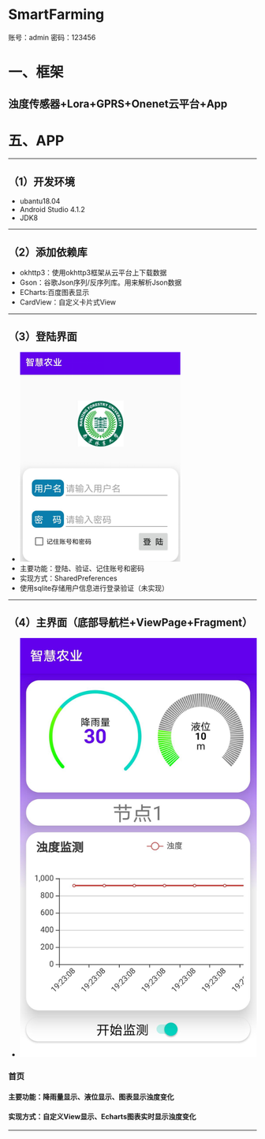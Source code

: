 # SmartFarming
账号：admin 密码：123456
# 一、框架
浊度传感器+Lora+GPRS+Onenet云平台+App
---
# 五、APP
---
## （1）开发环境
* ubantu18.04
* Android Studio 4.1.2
* JDK8
---
## （2）添加依赖库
* okhttp3：使用okhttp3框架从云平台上下载数据
* Gson：谷歌Json序列/反序列库。用来解析Json数据
* ECharts:百度图表显示
* CardView：自定义卡片式View
---
## （3）登陆界面
* ![](https://github.com/17302550114/SmartFarming/blob/master/%E7%99%BB%E5%BD%95%E7%95%8C%E9%9D%A2.png)
* 主要功能：登陆、验证、记住账号和密码
* 实现方式：SharedPreferences
* 使用sqlite存储用户信息进行登录验证（未实现）
---
## （4）主界面（底部导航栏+ViewPage+Fragment）
* ![](https://github.com/17302550114/SmartFarming/blob/master/%E4%B8%BB%E7%95%8C%E9%9D%A2.png)
### 首页
#### 主要功能：降雨量显示、液位显示、图表显示浊度变化
#### 实现方式：自定义View显示、Echarts图表实时显示浊度变化
---
